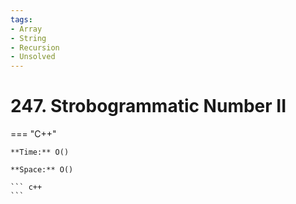 ```yaml
---
tags:
- Array
- String
- Recursion
- Unsolved
---
```



# 247. Strobogrammatic Number II

=== "C++"

    **Time:** O()

    **Space:** O()

    ``` c++
    ```